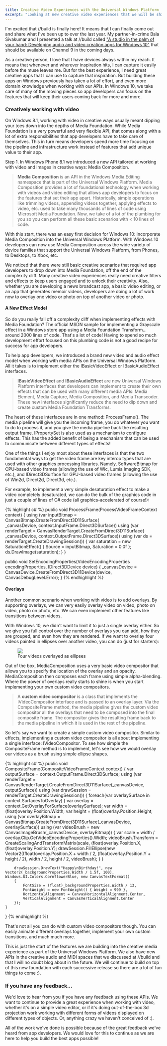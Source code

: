 ```yaml
---
title: Creative Video Experiences with the Universal Windows Platform
excerpt: "Looking at new creative video experiences that we will be shipping in Windows 10"
---
```


I'm excited that //build is finally here! It means that I can finally come out and share what I've been up to over the last year. My partner-in-crime Bala Sivakumar and I presented a talk at //build called ["A studio in the palm of your hand: Developing audio and video creation apps for Windows 10"](http://channel9.msdn.com/events/Build/2015/3-634) that should be available on Channel 9 in the coming days.

As a creative person, I love that I have devices always within my reach. It means that whenever and wherever inspiration hits, I can capture it easily before the muse leaves me. But for the best experience, I need great creative apps that I can use to capture that inspiration. But building these apps on Windows previously has taken a lot of effort, and even more domain knowledge when working with our APIs. In Windows 10, we take care of many of the moving pieces so app developers can focus on the features that will keep their users coming back for more and more.

### Creatively working with video
On Windows 8.1, working with video in creative ways usually meant dipping your toes down into the depths of Media Foundation. While Media Foundation is a very powerful and very flexible API, that comes along with a lot of extra responsibilities that app developers have to take care of themselves. This in turn means developers spend more time focusing on the pipeline and infrastructure work instead of features that add unique value to their app. 

Step 1. In Windows Phone 8.1 we introduced a new API tailored at working with video and images in creative ways: Media Composition.

> **Media Composition** is an API in the Windows.Media.Editing namespace that is part of the Universal Windows Platform. Media Composition provides a lot of foundational technology when working with videos and video editing that allows app developers to focus on the features that set their app apart. Historically, simple operations like trimming videos, appending videos together, applying effects to video, etc. used to take many thousands of lines of code using Microsoft Media Foundation. Now, we take of a lot of the plumbing for you so you can perform all these basic scenarios with < 10 lines of code.

With this start, there was an easy first decision for Windows 10: incorporate Media Composition into the Universal Windows Platform. With Windows 10 developers can now use Media Composition across the wide variety of device families that support the Universal Windows Platform, from Phones, to Desktops, to Xbox, etc. 

We noticed that there were still basic creative scenarios that required app developers to drop down into Media Foundation, off the end of the complexity cliff. Many creative video experiences really need creative filters and effects to keep users engaged and to unlock their creativity. Also, whether you are developing a news broadcast app, a basic video editing, or an app that generates memoir videos, developers are doing a lot of work now to overlay one video or photo on top of another video or photo. 

#### A New Effect Model
So do you really fall off a complexity cliff when implementing effects with Media Foundation? The official MSDN sample for implementing a Grayscale effect in a Windows store app using a Media Foundation Transform... around 2000 lines of code. That's a lot of code! Having to spend so much development effort focused on this plumbing code is not a good recipe for success for app developers. 

To help app developers, we introduced a brand new video and audio effect model when working with media APIs on the Universal Windows Platform. All it takes is to implement either the IBasicVideoEffect or IBasicAudioEffect interfaces. 

> **IBasicVideoEffect** and **IBasicAudioEffect** are new Universal Windows Platform interfaces that developers can implement to create their own effects that can be used with many different media APIs: Media Element, Media Capture, Media Composition, and Media Transcoder. These new interfaces significantly reduce the need to dip down and create custom Media Foundation Transforms.

The heart of these interfaces are in one method: ProcessFrame(). The media pipeline will give you the incoming frame, you do whatever you want to do to process it, and you give the media pipeline back the resulting output frame. IPropertySet is also used as a mechanism to configure effects. This has the added benefit of being a mechanism that can be used to communicate between different types of effects!

One of the things I enjoy most about these interfaces is that the two fundamental ways to get the video frame are key interop types that are used with other graphics processing libraries. Namely, SoftwareBitmap for CPU-based video frames (allowing the use of Wic, Lumia Imaging SDK, etc.), and IDirect3DSurface for GPU-based video frames (allowing the use of Win2d, Direct2d, Direct3d, etc.). 

For example, to implement a very simple desaturation effect to make a video completely desaturated, we can do the bulk of the graphics code in just a couple of lines of C# code (all graphics-accelerated of course!):

{% highlight c# %}
public void ProcessFrame(ProcessVideoFrameContext context)
{
    using (var inputBitmap = CanvasBitmap.CreateFromDirect3D11Surface(                             
                                  _canvasDevice,
                                  context.InputFrame.Direct3DSurface))
    using (var renderTarget = CanvasRenderTarget.CreateFromDirect3D11Surface(
                                  _canvasDevice,
                                  context.OutputFrame.Direct3DSurface))
    using (var ds = renderTarget.CreateDrawingSession())
    {
        var saturation = new SaturationEffect()
        {
            Source = inputBitmap,
            Saturation = 0.0f
        };
        ds.DrawImage(saturation);
    }
}

public void SetEncodingProperties(VideoEncodingProperties encodingProperties, IDirect3DDevice device)
{
    _canvasDevice = CanvasDevice.CreateFromDirect3D11Device(device, CanvasDebugLevel.Error);
}
{% endhighlight %}

#### Overlays
Another common scenario when working with video is to add overlays. By supporting overlays, we can very easily overlay video on video, photo on video, photo on photo, etc. We can even implement other features like transitions between videos. 

With Windows 10, we didn't want to limit it to just a single overlay either. So we give you full control over the number of overlays you can add, how they are grouped, and even how they are rendered. If we want to overlay four videos painted in ellipses over another video, you can do (just for starters): 

<figure>
    <img src="{{ site.url }}{{ site.baseurl }}/images/posts/simple-overlays.png">
    <figcaption>Four videos overlayed as ellipses</figcaption>
</figure>

Out of the box, MediaComposition uses a very basic video compositor that allows you to specify the location of the overlay and an opacity. MediaComposition then composes each frame using simple alpha-blending. Where the power of overlays really starts to shine is when you start implementing your own custom video compositors. 

> A **custom video compositor** is a class that implements the IVideoCompositor interface and is passed to an overlay layer. Via the CompositeFrame method, the media pipeline gives the custom video compositor all the overlays that need to be composed into the final composite frame. The compositor gives the resulting frame back to the media pipeline in which it is used in the rest of the pipeline.

So let's say we want to create a simple custom video compositor. Similar to effects, implementing a custom video compositor is all about implementing a single interface: IVideoCompositor. To see how simple the CompositeFrame method is to implement, let's see how we would overlay our videos as a brush using simple ellipse shapes.

{% highlight c# %}
public void CompositeFrame(CompositeVideoFrameContext context)
{
    var outputSurface = context.OutputFrame.Direct3DSurface;
    using (var renderTarget = CanvasRenderTarget.CreateFromDirect3D11Surface(_canvasDevice, outputSurface))
    using (var drawSession = renderTarget.CreateDrawingSession())
    {
        foreach(var overlaySurface in context.SurfacesToOverlay)
        {
            var overlay = context.GetOverlayForSurface(overlaySurface);
            var width = (float)overlay.Position.Width;
            var height = (float)overlay.Position.Height;
            using (var overlayBitmap = CanvasBitmap.CreateFromDirect3D11Surface(_canvasDevice, overlaySurface))
            using (var videoBrush = new CanvasImageBrush(_canvasDevice, overlayBitmap))
            {
                var scale = width / overlay.Clip.GetVideoEncodingProperties().Width;
                videoBrush.Transform = CreateScalingAndTransformMatrix(scale, (float)overlay.Position.X, (float)overlay.Position.Y);
                drawSession.FillEllipse(new Vector2((float)overlay.Position.X + width / 2, (float)overlay.Position.Y + height / 2), width / 2, height / 2, videoBrush);
            }
        }
    
        drawSession.DrawText("Happy\nBirthday!", new Vector2(_backgroundProperties.Width / 1.5f, 100), Windows.UI.Colors.CornflowerBlue, new CanvasTextFormat()
        {
            FontSize = (float)_backgroundProperties.Width / 13,
            FontWeight = new FontWeight() { Weight = 999 },
            HorizontalAlignment = CanvasHorizontalAlignment.Center,
            VerticalAlignment = CanvasVerticalAlignment.Center
        });
    }
}
{% endhighlight %}

That's not all you can do with custom video compositors though. You can easily animate different overlays together, implement your own custom transitions, and much much more. 

This is just the start of the features we are building into the creative media experience as part of the Universal Windows Platform. We also have new APIs in the creative audio and MIDI spaces that we discussed at //build and that I will no doubt blog about in the future. We will continue to build on top of this new foundation with each successive release so there are a lot of fun things to come :).

### If you have any feedback...
We'd love to hear from you if you have any feedback using these APIs. We want to continue to provide a great experience when working with video, whether it's on a simple video editor, or if it's doing out-of-the-box 3d projection work working with different forms of videos displayed on different types of objects. Or, anything crazy we haven't conceived of :).

All of the work we've done is possible because of the great feedback we've heard from app developers. We would love for this to continue as we are here to help you build the best apps possible!
